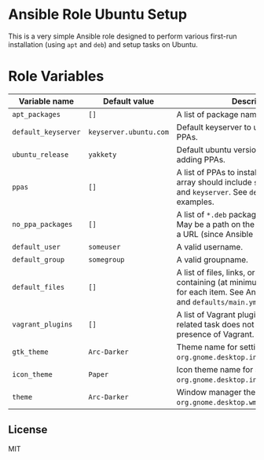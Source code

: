# Ansible Role Ubuntu Setup

This is a very simple Ansible role designed to perform various first-run
installation (using `apt` and `deb`) and setup tasks on Ubuntu.

# Role Variables

| Variable name | Default value | Description |
|---------------|---------------|-------------|
| `apt_packages`      | `[]`                   | A list of package names to install. |
| `default_keyserver` | `keyserver.ubuntu.com` | Default keyserver to use when adding PPAs. |
| `ubuntu_release`    | `yakkety`              | Default ubuntu version name to use when adding PPAs. |
| `ppas`              | `[]`                   | A list of PPAs to install. Each item in the array should include `source`, `fingerprint`, and `keyserver`. See `defaults/main.yml` for examples. |
| `no_ppa_packages`   | `[]`                   | A list of `*.deb` packages to install directly. May be a path on the remote machine or a URL (since Ansible 1.6). |
| `default_user`      | `someuser`             | A valid username. |
| `default_group`     | `somegroup`            | A valid groupname. |
| `default_files`     | `[]`                   | A list of files, links, or directories containing (at minimum) `dest`, and `state` for each item. See Ansible's [File module](http://docs.ansible.com/ansible/file_module.html) and `defaults/main.yml` for details. |
| `vagrant_plugins`   | `[]`                   | A list of Vagrant plugins to install. The related task does not currently verify the presence of Vagrant. |
| `gtk_theme`         | `Arc-Darker`           | Theme name for setting `org.gnome.desktop.interface.gtk-theme`. |
| `icon_theme`        | `Paper`                | Icon theme name for setting `org.gnome.desktop.interface.icon-theme`. |
| `theme`             | `Arc-Darker`           | Window manager theme name for setting `org.gnome.desktop.wm.preferences.theme`. |

## License

MIT
